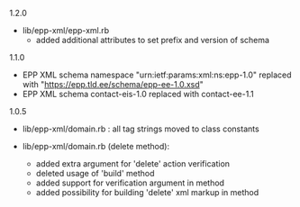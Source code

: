 1.2.0
* lib/epp-xml/epp-xml.rb
  - added additional attributes to set prefix and version of schema

1.1.0
* EPP XML schema namespace "urn:ietf:params:xml:ns:epp-1.0" replaced with "https://epp.tld.ee/schema/epp-ee-1.0.xsd"
* EPP XML schema contact-eis-1.0 replaced with contact-ee-1.1

1.0.5
* lib/epp-xml/domain.rb : all tag strings moved to class constants

* lib/epp-xml/domain.rb (delete method):
  - added extra argument for 'delete' action verification
  - deleted usage of 'build' method
  - added support for verification argument in method
  - added possibility for building 'delete' xml markup in method
